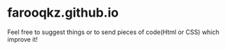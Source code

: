 # farooqkz.github.io

Feel free to suggest things or to send pieces of code(Html or CSS) which improve it!
